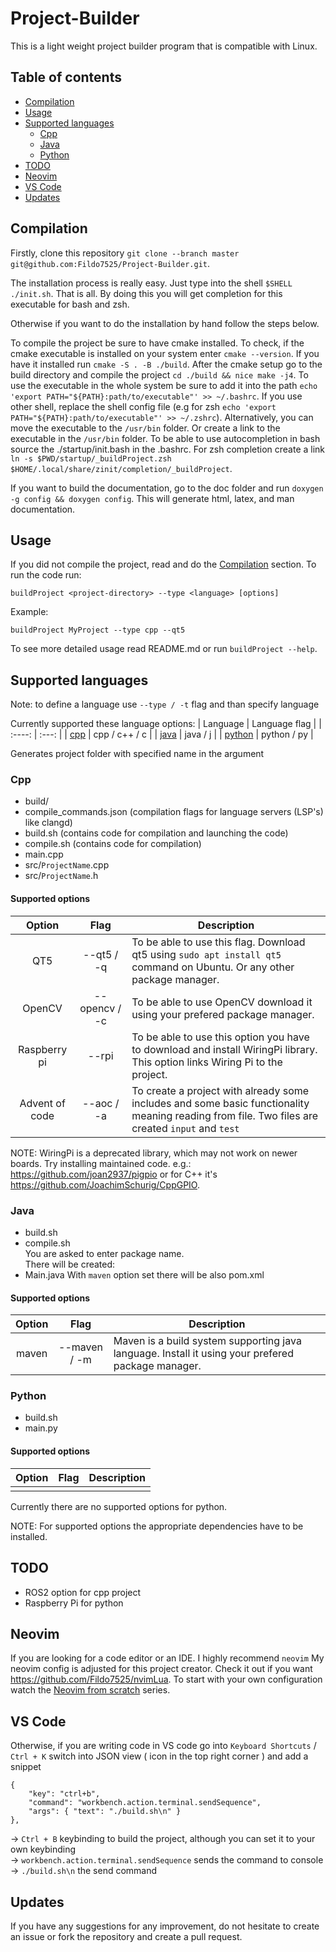 # Project-Builder

This is a light weight project builder program that is compatible with Linux.

## Table of contents
 - [Compilation](#Compilation)
 - [Usage](#Usage)
 - [Supported languages](#supported-languages)
    - [Cpp](#Cpp)
    - [Java](#Java)
    - [Python](#Python)
 - [TODO](#TODO)
 - [Neovim](#Neovim)
 - [VS Code](#vs-code)
 - [Updates](#Updates)

## Compilation

Firstly, clone this repository ```git clone --branch master git@github.com:Fildo7525/Project-Builder.git```.

The installation process is really easy. Just type into the shell ```$SHELL ./init.sh```. That is all. By doing this you will get completion for this
executable for bash and zsh.<br />

Otherwise if you want to do the installation by hand follow the steps below.<br />

To compile the project be sure to have cmake installed. To check, if the cmake executable is installed on your system
enter ```cmake --version```. If you have it installed run ```cmake -S . -B ./build```. After the cmake setup
go to the build directory and compile the project ```cd ./build && nice make -j4```. To use the executable in the whole system be sure
to add it into the path ```echo 'export PATH="${PATH}:path/to/executable"' >> ~/.bashrc```. If you use other shell, replace the shell config file
(e.g for zsh ```echo 'export PATH="${PATH}:path/to/executable"' >> ~/.zshrc```). Alternatively, you can move the executable to the ```/usr/bin``` folder.
Or create a link to the executable in the ```/usr/bin``` folder. To be able to use autocompletion in bash source the ./startup/init.bash in the .bashrc. For zsh completion create a link ```ln -s $PWD/startup/_buildProject.zsh $HOME/.local/share/zinit/completion/_buildProject```.

If you want to build the documentation, go to the doc folder and run ```doxygen -g config && doxygen config```. This will generate html, latex, and man documentation.

## Usage

If you did not compile the project, read and do the [Compilation](#compilation) section.
To run the code run:

    buildProject <project-directory> --type <language> [options]

Example:

    buildProject MyProject --type cpp --qt5

To see more detailed usage read README.md or run `buildProject --help`.

## Supported languages

Note: to define a language use `--type / -t` flag and than specify language

Currently supported these language options:
 | Language | Language flag |
 |  :----:  |     :---:     |
 | [cpp](#Cpp)      | cpp / c++ / c |
 | [java](#Java)     | java / j      |
 | [python](#Python)     | python / py     |

Generates project folder with specified name in the argument

### Cpp

  - build/
  - compile_commands.json (compilation flags for language servers (LSP's) like clangd)
  - build.sh (contains code for compilation and launching the code)
  - compile.sh (contains code for compilation)
  - main.cpp
  - src/`ProjectName`.cpp
  - src/`ProjectName`.h

#### Supported options

 | Option |      Flag     | Description |
 | :----: |    :----:     |-------------|
 | QT5    | --qt5 / -q    | To be able to use this flag. Download qt5 using ```sudo apt install qt5``` command on Ubuntu. Or any other package manager. |
 | OpenCV | --opencv / -c | To be able to use OpenCV download it using your prefered package manager. |
 | Raspberry pi | --rpi   | To be able to use this option you have to download and install WiringPi library. This option links Wiring Pi to the project. |
 | Advent of code | --aoc / -a| To create a project with already some includes and some basic functionality meaning reading from file. Two files are created ```input``` and ```test``` |

 NOTE: WiringPi is a deprecated library, which may not work on newer boards. Try installing maintained code. e.g.: https://github.com/joan2937/pigpio or for C++ it's https://github.com/JoachimSchurig/CppGPIO.

### Java

  - build.sh
  - compile.sh <br />
You are asked to enter package name.<br />
There will be created:
 - Main.java
With `maven` option set there will be also pom.xml

#### Supported options

 | Option |      Flag     | Description |
 | :----: |    :----:     |-------------|
 | maven  |  --maven / -m | Maven is a build system supporting java language. Install it using your prefered package manager. |

### Python

 - build.sh
 - main.py

#### Supported options

 | Option |      Flag     | Description |
 | :----: |    :----:     |-------------|
 |        |               |             |

  Currently there are no supported options for python.

NOTE: For supported options the appropriate dependencies have to be installed.

## TODO
- ROS2 option for cpp project
- Raspberry Pi for python

## Neovim

If you are looking for a code editor or an IDE. I highly recommend ```neovim```
My neovim config is adjusted for this project creator. Check it out if you want
https://github.com/Fildo7525/nvimLua. To start with your own configuration watch the [Neovim from scratch](https://www.youtube.com/watch?v=ctH-a-1eUME&list=PLhoH5vyxr6Qq41NFL4GvhFp-WLd5xzIzZ) series.

## VS Code

Otherwise, if you are writing code in VS code go into ```Keyboard Shortcuts``` / ``` Ctrl + K ```
switch into JSON view ( icon in the top right corner ) and add a snippet

    {
        "key": "ctrl+b",
        "command": "workbench.action.terminal.sendSequence",
        "args": { "text": "./build.sh\n" }
    },

-> ```Ctrl + B``` keybinding to build the project, although you can set it to your own keybinding<br />
-> ``` workbench.action.terminal.sendSequence ``` sends the command to console<br />
-> ``` ./build.sh\n ``` the send command<br />

## Updates

If you have any suggestions for any improvement, do not hesitate to create an issue or fork the repository and create a pull request.

